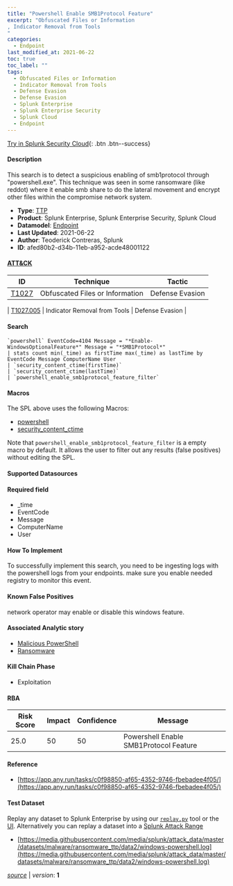 ```yaml
---
title: "Powershell Enable SMB1Protocol Feature"
excerpt: "Obfuscated Files or Information
, Indicator Removal from Tools
"
categories:
  - Endpoint
last_modified_at: 2021-06-22
toc: true
toc_label: ""
tags:
  - Obfuscated Files or Information
  - Indicator Removal from Tools
  - Defense Evasion
  - Defense Evasion
  - Splunk Enterprise
  - Splunk Enterprise Security
  - Splunk Cloud
  - Endpoint
---
```




[Try in Splunk Security Cloud](https://www.splunk.com/en_us/cyber-security.html){: .btn .btn--success}

#### Description

This search is to detect a suspicious enabling of smb1protocol through "powershell.exe". This technique was seen in some ransomware (like reddot) where it enable smb share to do the lateral movement and encrypt other files within the compromise network system.

- **Type**: [TTP](https://github.com/splunk/security_content/wiki/object-Analytic-Types)
- **Product**: Splunk Enterprise, Splunk Enterprise Security, Splunk Cloud
- **Datamodel**: [Endpoint](https://docs.splunk.com/Documentation/CIM/latest/User/Endpoint)
- **Last Updated**: 2021-06-22
- **Author**: Teoderick Contreras, Splunk
- **ID**: afed80b2-d34b-11eb-a952-acde48001122


#### [ATT&CK](https://attack.mitre.org/)

| ID             | Technique        |  Tactic             |
| -------------- | ---------------- |-------------------- |
| [T1027](https://attack.mitre.org/techniques/T1027/) | Obfuscated Files or Information | Defense Evasion |

| [T1027.005](https://attack.mitre.org/techniques/T1027/005/) | Indicator Removal from Tools | Defense Evasion |

#### Search

```
`powershell` EventCode=4104 Message = "*Enable-WindowsOptionalFeature*" Message = "*SMB1Protocol*" 
| stats count min(_time) as firstTime max(_time) as lastTime by EventCode Message ComputerName User 
| `security_content_ctime(firstTime)` 
| `security_content_ctime(lastTime)` 
| `powershell_enable_smb1protocol_feature_filter`
```

#### Macros
The SPL above uses the following Macros:
* [powershell](https://github.com/splunk/security_content/blob/develop/macros/powershell.yml)
* [security_content_ctime](https://github.com/splunk/security_content/blob/develop/macros/security_content_ctime.yml)

Note that `powershell_enable_smb1protocol_feature_filter` is a empty macro by default. It allows the user to filter out any results (false positives) without editing the SPL.

#### Supported Datasources


#### Required field
* _time
* EventCode
* Message
* ComputerName
* User


#### How To Implement
To successfully implement this search, you need to be ingesting logs with the powershell logs  from your endpoints. make sure you enable needed registry to monitor this event.

#### Known False Positives
network operator may enable or disable this windows feature.

#### Associated Analytic story
* [Malicious PowerShell](/stories/malicious_powershell)
* [Ransomware](/stories/ransomware)


#### Kill Chain Phase
* Exploitation



#### RBA

| Risk Score  | Impact      | Confidence   | Message      |
| ----------- | ----------- |--------------|--------------|
| 25.0 | 50 | 50 | Powershell Enable SMB1Protocol Feature |




#### Reference

* [https://app.any.run/tasks/c0f98850-af65-4352-9746-fbebadee4f05/](https://app.any.run/tasks/c0f98850-af65-4352-9746-fbebadee4f05/)



#### Test Dataset
Replay any dataset to Splunk Enterprise by using our [`replay.py`](https://github.com/splunk/attack_data#using-replaypy) tool or the [UI](https://github.com/splunk/attack_data#using-ui).
Alternatively you can replay a dataset into a [Splunk Attack Range](https://github.com/splunk/attack_range#replay-dumps-into-attack-range-splunk-server)


* [https://media.githubusercontent.com/media/splunk/attack_data/master/datasets/malware/ransomware_ttp/data2/windows-powershell.log](https://media.githubusercontent.com/media/splunk/attack_data/master/datasets/malware/ransomware_ttp/data2/windows-powershell.log)



[*source*](https://github.com/splunk/security_content/tree/develop/detections/endpoint/powershell_enable_smb1protocol_feature.yml) \| *version*: **1**